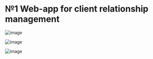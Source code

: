 # №1 Web-app for client relationship management

![image](https://github.com/user-attachments/assets/1672eb90-94af-4eed-ab45-f98a2de19dae)

![image](https://github.com/user-attachments/assets/25419d5f-b7bb-42be-bf54-48be1516c0e0)

![image](https://github.com/user-attachments/assets/794cd551-f12f-4551-800a-db9ef1b467c2)
